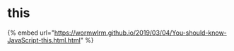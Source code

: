 # this



{% embed url="https://wormwlrm.github.io/2019/03/04/You-should-know-JavaScript-this.html.html" %}
